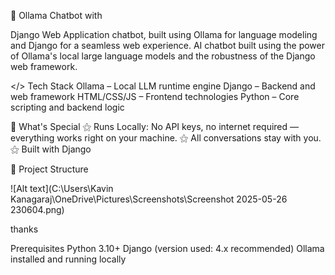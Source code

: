 🤖 Ollama Chatbot with



Django Web Application
chatbot, built using Ollama for language modeling and Django for a seamless web experience. AI chatbot built using the power of
Ollama's local large language models and the robustness of the Django web framework.





</> Tech Stack
Ollama – Local LLM runtime engine
Django – Backend and web framework
HTML/CSS/JS – Frontend technologies
Python – Core scripting and backend logic


🌟 What's Special
⚝ Runs Locally: No API keys, no internet required — everything works right on your machine.
⚝ All conversations stay with you.
⚝ Built with Django


📂 Project Structure


![Alt text](C:\Users\Kavin Kanagaraj\OneDrive\Pictures\Screenshots\Screenshot 2025-05-26 230604.png)


thanks


Prerequisites
Python 3.10+
Django (version used: 4.x recommended)
Ollama installed and running locally



